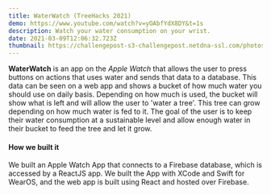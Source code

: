 ```yaml
---
title: WaterWatch (TreeHacks 2021)
demo: https://www.youtube.com/watch?v=yOAbfYdX8DY&t=1s
description: Watch your water consumption on your wrist.
date: 2021-03-09T12:06:32.723Z
thumbnail: https://challengepost-s3-challengepost.netdna-ssl.com/photos/production/software_photos/001/396/335/datas/gallery.jpg
---
```

**WaterWatch** is an app on the *Apple Watch* that allows the user to press buttons on actions that uses water and sends that data to a database. This data can be seen on a web app and shows a bucket of how much water you should use on daily basis. Depending on how much is used, the bucket will show what is left and will allow the user to 'water a tree'. This tree can grow depending on how much water is fed to it. The goal of the user is to keep their water consumption at a sustainable level and allow enough water in their bucket to feed the tree and let it grow.

#### How we built it

We built an Apple Watch App that connects to a Firebase database, which is accessed by a ReactJS app. We built the App with XCode and Swift for WearOS, and the web app is built using React and hosted over Firebase.